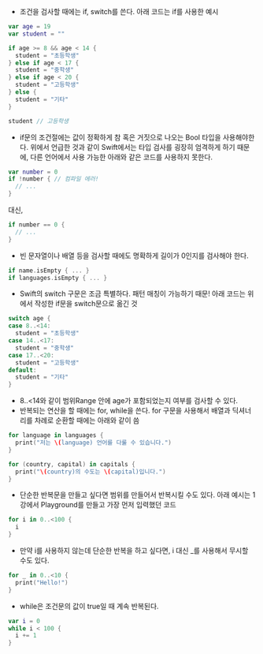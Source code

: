 - 조건을 검사할 때에는 if, switch를 쓴다. 아래 코드는 if를 사용한 예시
```swift
var age = 19
var student = ""

if age >= 8 && age < 14 {
  student = "초등학생"
} else if age < 17 {
  student = "중학생"
} else if age < 20 {
  student = "고등학생"
} else {
  student = "기타"
}

student // 고등학생
```

- if문의 조건절에는 값이 정확하게 참 혹은 거짓으로 나오는 Bool 타입을 사용해야한다. 위에서 언급한 것과 같이 Swift에서는 타입 검사를 굉장히 엄격하게 하기 때문에, 다른 언어에서 사용 가능한 아래와 같은 코드를 사용하지 못한다.
```swift
var number = 0
if !number { // 컴파일 에러!
  // ...
}
```

대신,
```swift
if number == 0 {
  // ...
}
```

- 빈 문자열이나 배열 등을 검사할 때에도 명확하게 길이가 0인지를 검사해야 한다.
```swift
if name.isEmpty { ... }
if languages.isEmpty { ... }
```

- Swift의 switch 구문은 조금 특별하다. 패턴 매칭이 가능하기 때문! 아래 코드는 위에서 작성한 if문을 switch문으로 옮긴 것
```swift
switch age {
case 8..<14:
  student = "초등학생"
case 14..<17:
  student = "중학생"
case 17..<20:
  student = "고등학생"
default:
  student = "기타"
}
```

- 8..<14와 같이 범위Range 안에 age가 포함되었는지 여부를 검사할 수 있다.
- 반복되는 연산을 할 때에는 for, while을 쓴다. for 구문을 사용해서 배열과 딕셔너리를 차례로 순환할 때에는 아래와 같이 씀
```swift
for language in languages {
  print("저는 \(language) 언어를 다룰 수 있습니다.")
}

for (country, capital) in capitals {
  print("\(country)의 수도는 \(capital)입니다.")
}
```

- 단순한 반복문을 만들고 싶다면 범위를 만들어서 반복시킬 수도 있다. 아래 예시는 1강에서 Playground를 만들고 가장 먼저 입력했던 코드
```swift
for i in 0..<100 {
  i
}
```

- 만약 i를 사용하지 않는데 단순한 반복을 하고 싶다면, i 대신 _를 사용해서 무시할 수도 있다.
```swift
for _ in 0..<10 {
  print("Hello!")
}
```

- while은 조건문의 값이 true일 때 계속 반복된다.
```swift
var i = 0
while i < 100 {
  i += 1
}
```